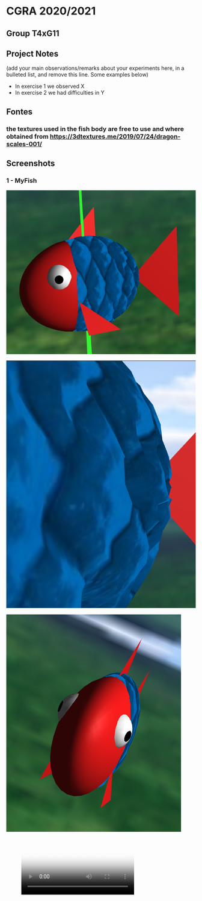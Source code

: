 # CGRA 2020/2021

## Group T4xG11

## Project Notes

(add your main observations/remarks about your experiments here, in a bulleted list, and remove this line. Some examples below)

- In exercise 1 we observed X
- In exercise 2 we had difficulties in Y

## Fontes

### the textures used in the fish body are free to use and where obtained from https://3dtextures.me/2019/07/24/dragon-scales-001/


## Screenshots


### 1 - MyFish

![Screenshot 1](screenshots/proj-t4g11-1a.png)

![Screenshot 2](screenshots/proj-t4g11-1b.png)

![Screenshot 3](screenshots/proj-t4g11-1c.png)

<figure class="video_container">
  <video controls="true" allowfullscreen="true" poster="screenshots/proj-t4g11-1c.png">
    <source src="screenshots/proj-t4g11-1d.mp4" type="video/mp4">
  </video>
</figure>
